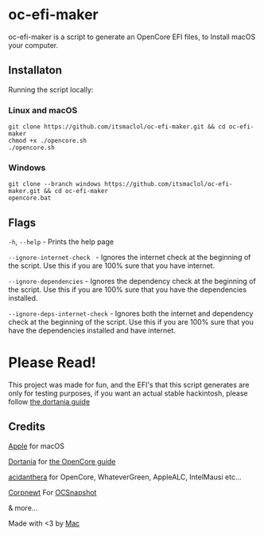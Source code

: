 # oc-efi-maker
oc-efi-maker is a script to generate an OpenCore EFI files, to Install macOS your computer.
## Installaton
Running the script locally:
### Linux and macOS

```
git clone https://github.com/itsmaclol/oc-efi-maker.git && cd oc-efi-maker
chmod +x ./opencore.sh
./opencore.sh
```
### Windows

```
git clone --branch windows https://github.com/itsmaclol/oc-efi-maker.git && cd oc-efi-maker
opencore.bat
```
## Flags
`-h`, `--help` - Prints the help page

`--ignore-internet-check ` - Ignores the internet check at the beginning of the script. Use this if you are 100% sure that you have internet.

`--ignore-dependencies` - Ignores the dependency check at the beginning of the script. Use this if you are 100% sure that you have the dependencies installed.

`--ignore-deps-internet-check` - Ignores both the internet and dependency check at the beginning of the script. Use this if you are 100% sure that you have the dependencies installed and have internet.

# Please Read!
This project was made for fun, and the EFI's that this script generates are only for testing purposes, if you want an actual stable hackintosh, please follow [the dortania guide](https://dortania.github.io/OpenCore-Install-Guide)

## Credits
[Apple](https://www.apple.com) for macOS

[Dortania](https://github.com/dortania) for [the OpenCore guide](https://dortania.github.io/OpenCore-Install-Guide)

[acidanthera](https://github.com/acidanthera) for OpenCore, WhateverGreen, AppleALC, IntelMausi etc...

[Corpnewt](https://github.com/corpnewt.com) For [OCSnapshot](https://github.com/corpnewt/OCSnapshot)

& more...

Made with <3 by [Mac](https://github.com/itsmaclol)
